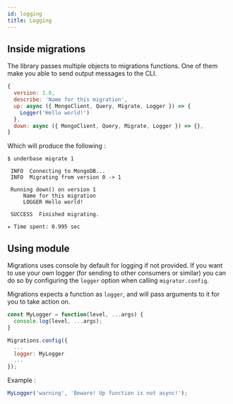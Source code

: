 ```yaml
---
id: logging
title: Logging
---
```


## Inside migrations

The library passes multiple objects to migrations functions. One of them make you able to send output messages to the CLI.

```js
{
  version: 1.0,
  describe: 'Name for this migration',
  up: async ({ MongoClient, Query, Migrate, Logger }) => {
    Logger('Hello world!')
  },
  down: async ({ MongoClient, Query, Migrate, Logger }) => {},
}
```

Which will produce the following : 

```
$ underbase migrate 1

 INFO  Connecting to MongoDB...
 INFO  Migrating from version 0 -> 1

 Running down() on version 1
     Name for this migration
     LOGGER Hello world!

 SUCCESS  Finished migrating.

✦ Time spent: 0.995 sec
```

## Using module

Migrations uses console by default for logging if not provided. If you want to use your own logger (for sending to other consumers or similar) you can do so by configuring the `logger` option when calling `migrator.config`.

Migrations expects a function as `logger`, and will pass arguments to it for you to take action on.

```js
const MyLogger = function(level, ...args) {
  console.log(level, ...args);
}

Migrations.config({
  ...
  logger: MyLogger
  ...
});
```

Example :

```js
MyLogger('warning', 'Beware! Up function is not async!');
```
